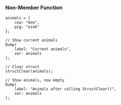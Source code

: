 ### Non-Member Function

```luceescript+trycf
animals = {
	cow: "moo",
	pig: "oink"
};

// Show current animals
Dump(
	label: "Current animals",
	var: animals
);

// Clear struct
structClear(animals);

// Show animals, now empty
Dump(
	label: "Animals after calling StructClear()",
	var: animals
);
```